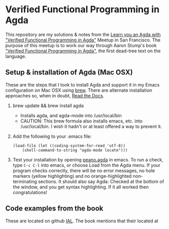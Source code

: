 # Verified Functional Programming in Agda

This repository are my solutions & notes from the [Learn you an Agda with "Verified Functional Programming in Agda"](https://www.meetup.com/SF-Types-Theorems-and-Programming-Languages/events/257219496/)
Meetup in San Francisco.  The purpose of this meetup is to work our way through  Aaron Stump's book ["Verified Functional Programming in Agda"](https://www.amazon.com/Verified-Functional-Programming-Agda-Books/dp/1970001240), the first dead-tree text on the language.

## Setup & installation of Agda (Mac OSX)

These are the steps that I took to install Agda and support it in my Emacs configuration on Mac OSX using [brew](https://docs.brew.sh/). There are alternate installation approaches so, when in doubt, [Read the Docs](https://agda.readthedocs.io/en/latest/overview.html).

1. brew update && brew install agda
   - Installs agda, and agda-mode into /usr/local/bin 
   - CAUTION: This brew formula also installs emacs, etc. into /usr/local/bin.  I wish it hadn't or at least offered a way to prevent it.
2. Add the following to your .emacs file:
  
   ```elisp
   (load-file (let ((coding-system-for-read 'utf-8))
       (shell-command-to-string "agda-mode locate")))
   ```

3. Test your installation by opening [peano.agda]() in emacs.  To run a check, type `C-c C-l` into emacs, or choose Load from the Agda menu. If your program checks correctly, there will be no error messages, no hole markers (yellow highlighting) and no orange-highlighted non-terminating sections. It should also say Agda: Checked at the bottom of the window, and you get syntax highlighting.  If it all worked then congratulations!


## Code examples from the book
These are located on github [IAL](https://github.com/cedille/ial).  The book mentions that their located at 
